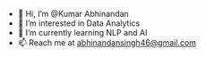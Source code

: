 - 👋 Hi, I’m @Kumar Abhinandan
- 👀 I’m interested in Data Analytics
- 🌱 I’m currently learning NLP and AI
- 📫 Reach me at abhinandansingh46@gmail.com

<!---
Abhisingh46/Abhisingh46 is a ✨ special ✨ repository because its `README.md` (this file) appears on your GitHub profile.
You can click the Preview link to take a look at your changes.
--->
